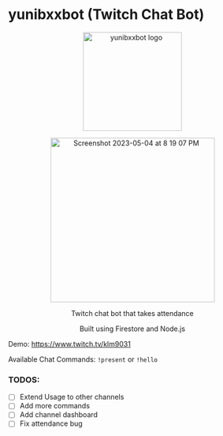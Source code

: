 # yunibxxbot (Twitch Chat Bot)
<p align="center">
<img src="https://user-images.githubusercontent.com/2745549/236189186-c49243a8-97e4-4357-bece-005031b03893.png" width="200px" height="auto" alt="yunibxxbot logo">
</p>
<p align="center">
<img width="333" alt="Screenshot 2023-05-04 at 8 19 07 PM" src="https://user-images.githubusercontent.com/2745549/236189430-52a11b37-7801-4fb4-96d2-520d79698362.png">
</p>


<p align="center">
Twitch chat bot that takes attendance
</p>
<p align="center">
Built using Firestore and Node.js
</p>

Demo: https://www.twitch.tv/klm9031

Available Chat Commands: `!present` or `!hello`

### TODOS:

- [ ] Extend Usage to other channels
- [ ] Add more commands
- [ ] Add channel dashboard
- [ ] Fix attendance bug

